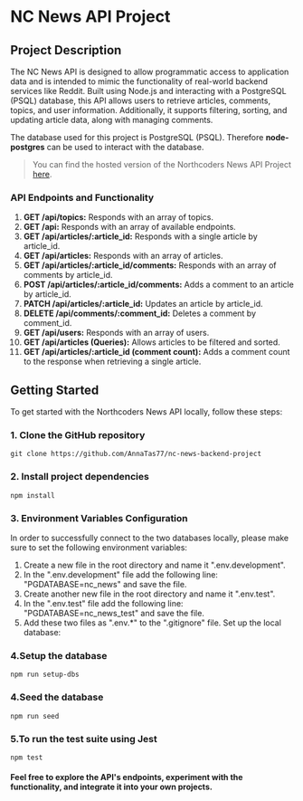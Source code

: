 # NC News API Project

## Project Description

The NC News API is designed to allow programmatic access to application data and is intended to mimic the functionality of real-world backend services like Reddit. Built using Node.js and interacting with a PostgreSQL (PSQL) database, this API allows users to retrieve articles, comments, topics, and user information. Additionally, it supports filtering, sorting, and updating article data, along with managing comments.

The database used for this project is PostgreSQL (PSQL). Therefore **node-postgres** can be used to interact with the database.

> You can find the hosted version of the Northcoders News API Project [here](https://news-backend-project.onrender.com/api).

### API Endpoints and Functionality

1. **GET /api/topics:** Responds with an array of topics.
2. **GET /api:** Responds with an array of available endpoints.
3. **GET /api/articles/:article_id:** Responds with a single article by article_id.
4. **GET /api/articles:** Responds with an array of articles.
5. **GET /api/articles/:article_id/comments:** Responds with an array of comments by article_id.
6. **POST /api/articles/:article_id/comments:** Adds a comment to an article by article_id.
7. **PATCH /api/articles/:article_id:** Updates an article by article_id.
8. **DELETE /api/comments/:comment_id:** Deletes a comment by comment_id.
9. **GET /api/users:** Responds with an array of users.
10. **GET /api/articles (Queries):** Allows articles to be filtered and sorted.
11. **GET /api/articles/:article_id (comment count):** Adds a comment count to the response when retrieving a single article.

## Getting Started

To get started with the Northcoders News API locally, follow these steps:

### 1. Clone the GitHub repository

    git clone https://github.com/AnnaTas77/nc-news-backend-project

### 2. Install project dependencies

    npm install

### 3. Environment Variables Configuration

In order to successfully connect to the two databases locally, please make sure to set the following environment variables:

1. Create a new file in the root directory and name it ".env.development".
2. In the ".env.development" file add the following line: "PGDATABASE=nc_news" and save the file.
3. Create another new file in the root directory and name it ".env.test".
4. In the ".env.test" file add the following line: "PGDATABASE=nc_news_test" and save the file.
5. Add these two files as ".env.\*" to the ".gitignore" file.
   Set up the local database:

### 4.Setup the database

    npm run setup-dbs

### 4.Seed the database

    npm run seed

### 5.To run the test suite using Jest

    npm test


#### Feel free to explore the API's endpoints, experiment with the functionality, and integrate it into your own projects. 